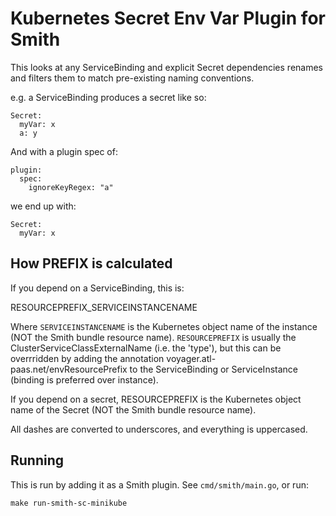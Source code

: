 # Kubernetes Secret Env Var Plugin for Smith

This looks at any ServiceBinding and explicit Secret dependencies 
renames and filters them to match pre-existing naming conventions.

e.g. a ServiceBinding produces a secret like so:

```
Secret:
  myVar: x
  a: y
```

And with a plugin spec of:

```
plugin:
  spec:
    ignoreKeyRegex: "a"
```

we end up with:

```
Secret:
  myVar: x
```

## How PREFIX is calculated

If you depend on a ServiceBinding, this is:

  RESOURCEPREFIX_SERVICEINSTANCENAME

Where `SERVICEINSTANCENAME` is the Kubernetes object name of the instance
(NOT the Smith bundle resource name). `RESOURCEPREFIX` is usually the
ClusterServiceClassExternalName (i.e. the 'type'), but this can be overrridden
by adding the annotation voyager.atl-paas.net/envResourcePrefix to
the ServiceBinding or ServiceInstance (binding is preferred over instance).

If you depend on a secret, RESOURCEPREFIX is the Kubernetes object name
of the Secret (NOT the Smith bundle resource name).

All dashes are converted to underscores, and everything is uppercased.

## Running

This is run by adding it as a Smith plugin. See `cmd/smith/main.go`,
or run:

    make run-smith-sc-minikube
